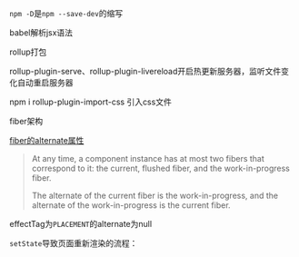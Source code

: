 `npm -D`是`npm --save-dev`的缩写

babel解析jsx语法

rollup打包

rollup-plugin-serve、rollup-plugin-livereload开启热更新服务器，监听文件变化自动重启服务器

npm i rollup-plugin-import-css 引入css文件


fiber架构

[fiber的alternate属性](https://github.com/acdlite/react-fiber-architecture#alternate)
>At any time, a component instance has at most two fibers that correspond to it: the current, flushed fiber, and the work-in-progress fiber.
>
> The alternate of the current fiber is the work-in-progress, and the alternate of the work-in-progress is the current fiber.
> 

effectTag为`PLACEMENT`的alternate为null


`setState`导致页面重新渲染的流程：


